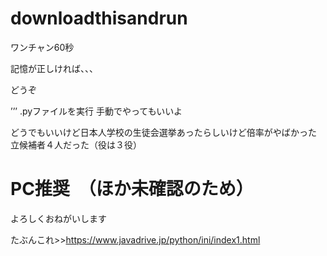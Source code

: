 # downloadthisandrun

ワンチャン60秒

記憶が正しければ、、、


どうぞ


’’’
.pyファイルを実行
手動でやってもいいよ

どうでもいいけど日本人学校の生徒会選挙あったらしいけど倍率がやばかった
立候補者４人だった（役は３役）


# PC推奨　（ほか未確認のため）
よろしくおねがいします


たぶんこれ>>https://www.javadrive.jp/python/ini/index1.html
